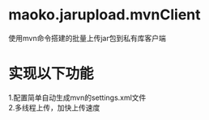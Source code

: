 # maoko.jarupload.mvnClient
使用mvn命令搭建的批量上传jar包到私有库客户端  
# 实现以下功能
1.配置简单自动生成mvn的settings.xml文件  
2.多线程上传，加快上传速度  
